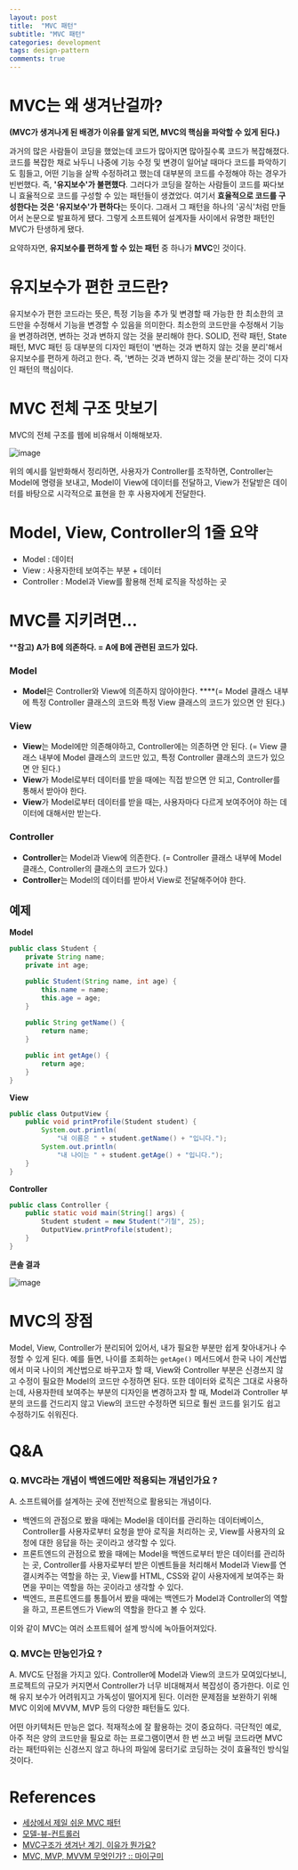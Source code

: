 ```yaml
---
layout: post
title:  "MVC 패턴"
subtitle: "MVC 패턴"
categories: development
tags: design-pattern
comments: true
---
```


# MVC는 왜 생겨난걸까?

**(MVC가 생겨나게 된 배경가 이유를 알게 되면, MVC의 핵심을 파악할 수 있게 된다.)**

과거의 많은 사람들이 코딩을 했었는데 코드가 많아지면 많아질수록 코드가 복잡해졌다. 코드를 복잡한 채로 놔두니 나중에 기능 수정 및 변경이 일어날 때마다 코드를 파악하기도 힘들고, 어떤 기능을 살짝 수정하려고 했는데 대부분의 코드를 수정해야 하는 경우가 빈번했다. 즉, **'유지보수'가 불편했다**. 그러다가 코딩을 잘하는 사람들이 코드를 짜다보니 효율적으로 코드를 구성할 수 있는 패턴들이 생겼었다. 여기서 **효율적으로 코드를 구성한다는 것은 '유지보수'가 편하다**는 뜻이다. 그래서 그 패턴을 하나의 '공식'처럼 만들어서 논문으로 발표하게 됐다. 그렇게 소프트웨어 설계자들 사이에서 유명한 패턴인 MVC가 탄생하게 됐다. 

요약하자면, **유지보수를 편하게 할 수 있는 패턴** 중 하나가 **MVC**인 것이다. 

# 유지보수가 편한 코드란?

유지보수가 편한 코드라는 뜻은, 특정 기능을 추가 및 변경할 때 가능한 한 최소한의 코드만을 수정해서 기능을 변경할 수 있음을 의미한다. 최소한의 코드만을 수정해서 기능을 변경하려면, 변하는 것과 변하지 않는 것을 분리해야 한다. SOLID, 전략 패턴, State 패턴, MVC 패턴 등 대부분의 디자인 패턴이 '변하는 것과 변하지 않는 것을 분리'해서 유지보수를 편하게 하려고 한다. 즉, '변하는 것과 변하지 않는 것을 분리'하는 것이 디자인 패턴의 핵심이다. 

# MVC 전체 구조 맛보기

MVC의 전체 구조를 웹에 비유해서 이해해보자. 

![image](https://user-images.githubusercontent.com/41244373/108622874-03e5ea00-747f-11eb-952a-99113f0f6658.png)

위의 예시를 일반화해서 정리하면, 사용자가 Controller를 조작하면, Controller는 Model에 명령을 보내고, Model이 View에 데이터를 전달하고, View가 전달받은 데이터를 바탕으로 시각적으로 표현을 한 후 사용자에게 전달한다.

# Model, View, Controller의 1줄 요약

- Model : 데이터
- View : 사용자한테 보여주는 부분 + 데이터
- Controller : Model과 View를 활용해 전체 로직을 작성하는 곳

# MVC를 지키려면...

****참고) A가 B에 의존하다. = A에 B에 관련된 코드가 있다.**

### Model

- **Model**은 Controller와 View에 의존하지 않아야한다. 
****(= Model 클래스 내부에 특정 Controller 클래스의 코드와 특정 View 클래스의 코드가 있으면 안 된다.)

### View

- **View**는 Model에만 의존해야하고, Controller에는 의존하면 안 된다.
(= View 클래스 내부에 Model 클래스의 코드만 있고, 특정 Controller 클래스의 코드가 있으면 안 된다.)
- **View**가 Model로부터 데이터를 받을 때에는 직접 받으면 안 되고, Controller를 통해서 받아야 한다.
- **View**가 Model로부터 데이터를 받을 때는, 사용자마다 다르게 보여주어야 하는 데이터에 대해서만 받는다.

### Controller

- **Controller**는 Model과 View에 의존한다. 
(= Controller 클래스 내부에 Model 클래스, Controller의 클래스의 코드가 있다.)
- **Controller**는 Model의 데이터를 받아서 View로 전달해주어야 한다.

## 예제

**Model**

```java
public class Student {
    private String name;
    private int age;

    public Student(String name, int age) {
        this.name = name;
        this.age = age;
    }
    
    public String getName() {
        return name;
    }

    public int getAge() {
        return age;
    }
}
```

**View**

```java
public class OutputView {
    public void printProfile(Student student) {
        System.out.println(
            "내 이름은 " + student.getName() + "입니다.");
        System.out.println(
            "내 나이는 " + student.getAge() + "입니다.");
    }
}
```

**Controller**

```java
public class Controller {
    public static void main(String[] args) {
        Student student = new Student("기철", 25);
        OutputView.printProfile(student);
    }
}
```

**콘솔 결과**

![image](https://user-images.githubusercontent.com/41244373/108622886-1bbd6e00-747f-11eb-8ab2-60da843539de.png)

# MVC의 장점

Model, View, Controller가 분리되어 있어서, 내가 필요한 부분만 쉽게 찾아내거나 수정할 수 있게 된다. 예를 들면, 나이를 조회하는 `getAge()` 메서드에서 한국 나이 계산법에서 미국 나이의 계산법으로 바꾸고자 할 때, View와 Controller 부분은 신경쓰지 않고 수정이 필요한 Model의 코드만 수정하면 된다. 또한 데이터와 로직은 그대로 사용하는데, 사용자한테 보여주는 부분의 디자인을 변경하고자 할 때, Model과 Controller 부분의 코드를 건드리지 않고 View의 코드만 수정하면 되므로 훨씬 코드를 읽기도 쉽고 수정하기도 쉬워진다. 

# Q&A

### Q. MVC라는 개념이 백엔드에만 적용되는 개념인가요 ?

A. 소프트웨어를 설계하는 곳에 전반적으로 활용되는 개념이다. 

- 백엔드의 관점으로 봤을 때에는 Model을 데이터를 관리하는 데이터베이스, Controller를 사용자로부터 요청을 받아 로직을 처리하는 곳, View를 사용자의 요청에 대한 응답을 하는 곳이라고 생각할 수 있다.
- 프론트엔드의 관점으로 봤을 때에는 Model을 백엔드로부터 받은 데이터를 관리하는 곳, Controller를 사용자로부터 받은 이벤트들을 처리해서 Model과 View를 연결시켜주는 역할을 하는 곳, View를 HTML, CSS와 같이 사용자에게 보여주는 화면을 꾸미는 역할을 하는 곳이라고 생각할 수 있다.
- 백엔드, 프론트엔드를 통틀어서 봤을 때에는 백엔드가 Model과 Controller의 역할을 하고, 프론트엔드가 View의 역할을 한다고 볼 수 있다.

이와 같이 MVC는 여러 소프트웨어 설계 방식에 녹아들어져있다. 

### Q. MVC는 만능인가요 ?

A. MVC도 단점을 가지고 있다. Controller에 Model과 View의 코드가 모여있다보니, 프로젝트의 규모가 커지면서 Controller가 너무 비대해져서 복잡성이 증가한다. 이로 인해 유지 보수가 어려워지고 가독성이 떨어지게 된다. 이러한 문제점을 보완하기 위해 MVC 이외에 MVVM, MVP 등의 다양한 패턴들도 있다. 

어떤 아키텍처든 만능은 없다. 적재적소에 잘 활용하는 것이 중요하다. 극단적인 예로, 아주 적은 양의 코드만을 필요로 하는 프로그램이면서 한 번 쓰고 버릴 코드라면 MVC라는 패턴따위는 신경쓰지 않고 하나의 파일에 뭉터기로 코딩하는 것이 효율적인 방식일 것이다.

# References

- [세상에서 제일 쉬운 MVC 패턴](https://hodol.dev/journal/mvc-pattern/)
- [모델-뷰-컨트롤러](https://ko.wikipedia.org/wiki/%EB%AA%A8%EB%8D%B8-%EB%B7%B0-%EC%BB%A8%ED%8A%B8%EB%A1%A4%EB%9F%AC)
- [MVC구조가 생겨난 계기, 이유가 뭔가요?](https://okky.kr/article/453210)
- [MVC, MVP, MVVM 무엇인가? :: 마이구미](https://mygumi.tistory.com/304)